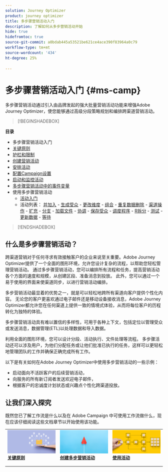 ```yaml
---
solution: Journey Optimizer
product: journey optimizer
title: 多步骤营销活动入门
description: 了解如何从多步营销活动开始
hide: true
hidefromtoc: true
source-git-commit: a0bdab445a53521be621ce4ace390f83964a0c79
workflow-type: tm+mt
source-wordcount: '434'
ht-degree: 25%

---
```



# 多步骤营销活动入门 {#ms-camp}

多步骤营销活动通过引入由品牌发起的强大批量营销活动功能来增强Adobe Journey Optimizer，使您能够通过高级分段策略规划和编排跨渠道营销活动。

>[!BEGINSHADEBOX]

**目录**

* 多步骤营销活动入门
* [关键原则](gs-campaign-creation.md)
* [护栏和限制](guardrails.md)
* [创建营销活动](create-ms-campaign.md)
* [安排活动](orchestrate-activities.md)
* [配置Campaign设置](ms-campaign-settings.md)
* [启动和监控活动](start-monitor-campaigns.md)
* [多步骤营销活动中的事件变量](event-variables.md)
* 使用多步骤营销活动
   * [活动入门](activities/about-activities.md)
   * 活动列表： [并加入](activities/and-join.md) - [生成受众](activities/build-audience.md) - [更改维度](activities/change-dimension.md) - [组合](activities/combine.md) - [重复数据删除](activities/deduplication.md) - [渠道操作](activities/channels.md) - [扩充](activities/enrichment.md) - [分支](activities/fork.md) - [加载文件](activities/load-file.md) - [协调](activities/reconciliation.md) - [保存受众](activities/save-audience.md) - [调度程序](activities/scheduler.md) - [R拆分](activities/split.md) - [测试](activities/test.md) - [更新数据](activities/update-data.md) - [等待](activities/wait.md)

>[!ENDSHADEBOX]


## 什么是多步骤营销活动？

跨渠道营销对于任何寻求有效接触客户的企业来说至关重要。Adobe Journey Optimizer提供了一个全面的图形环境，允许您设计复杂的流程，以帮助您轻松管理营销活动。 通过多步骤营销活动，您可以编排所有流程和任务，提高营销活动各个方面的速度和规模，从创建区段、准备消息到投放。 此外，您可以通过一个易于使用的界面来使渠道同步，以进行营销活动编排。

多步营销活动最显着的优势之一，就是可以轻松地跨所有渠道向客户提供个性化内容。 无论您的客户更喜欢通过电子邮件还是移动设备接收消息，Adobe Journey Optimizer都允许您在任何渠道上提供一致的情境式体验，从而将每位客户的历程转化为独特的体验。

多步骤营销活动具有难以置信的多样性，可用于各种上下文，包括定位以管理受众或发送消息，数据管理(ETL)以处理数据和导入数据。

利用全面的图形环境，您可以设计分段、活动执行、文件处理等流程。 多步骤活动还可以涉及用户，为他们分配任务或让他们批准已执行的任务，这样可以更轻松地管理团队的工作并确保正确完成所有工作。

以下是有关如何在Adobe Journey Optimizer中使用多步营销活动的一些示例：

* 启动面向不活跃客户的后续营销活动，
* 向服务的所有新订阅者发送欢迎电子邮件，
* 根据客户的忠诚度计划状态或兴趣点个性化跨渠道投放。


## 让我们深入探究

既然您已了解工作流是什么以及在 Adobe Campaign 中可使用工作流做什么，现在应该仔细阅读这些文档章节以开始使用该功能。

<table style="table-layout:fixed"><tr style="border: 0;">
<td>
<a href="gs-campaign-creation.md">
<img alt="访问和管理工作流" src="assets/do-not-localize/workflow-access.jpeg">
</a>
<div>
<a href="gs-campaign-creation.md"><strong>关键原则</strong></a>
</div>
<p>
</td>
<td>
<a href="create-ms-campaign.md">
<img alt="潜在客户" src="assets/do-not-localize/workflow-create.jpeg">
</a>
<div><a href="create-ms-campaign.md"><strong>创建多步营销活动</strong>
</div>
<p>
</td>
<td>
<a href="activities/about-activities.md">
<img alt="不频繁" src="assets/do-not-localize/workflow-activities.jpeg">
</a>
<div>
<a href="activities/about-activities.md"><strong>使用活动</strong></a>
</div>
<p></td>
</tr></table>
